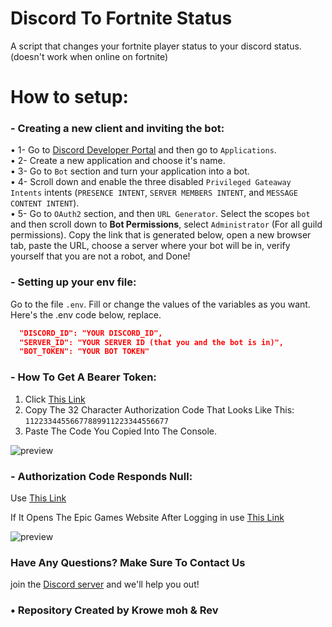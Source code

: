 # Discord To Fortnite Status

A script that changes your fortnite player status to your discord status. (doesn't work when online on fortnite)

# How to setup:

### - Creating a new client and inviting the bot:
• 1- Go to [Discord Developer Portal](https://discord.com/developers) and then go to `Applications`. <br>
• 2- Create a new application and choose it's name. <br>
• 3- Go to `Bot` section and turn your application into a bot. <br>
• 4- Scroll down and enable the three disabled `Privileged Gateaway Intents` intents (`PRESENCE INTENT`, `SERVER MEMBERS INTENT`, and `MESSAGE CONTENT INTENT`).<br>
• 5- Go to `OAuth2` section, and then `URL Generator`. Select the scopes `bot` and then scroll down to **Bot Permissions**, select `Administrator` (For all guild permissions). Copy the link that is generated below, open a new browser tab, paste the URL, choose a server where your bot will be in, verify yourself that you are not a robot, and Done!

### - Setting up your env file:
 Go to the file `.env`. Fill or change the values of the variables as you want. Here's the .env code below, replace.
```json
  "DISCORD_ID": "YOUR DISCORD_ID",
  "SERVER_ID": "YOUR SERVER ID (that you and the bot is in)",
  "BOT_TOKEN": "YOUR BOT TOKEN"
```
### - How To Get A Bearer Token:
1. Click [This Link](https://www.epicgames.com/id/api/redirect?clientId=5229dcd3ac3845208b496649092f251b&responseType=code)
2. Copy The 32 Character Authorization Code That Looks Like This: `11223344556677889911223344556677`
3. Paste The Code You Copied Into The Console.


![preview](https://user-images.githubusercontent.com/27891447/188463209-6820a269-445a-43b7-84da-4ba135511e82.png)

### - Authorization Code Responds Null:
Use [This Link](http://epicgames.com/id/logout?lang=en-US&redirectUrl=https%3A%2F%2Fwww.epicgames.com%2Fid%2Flogin%3FredirectUrl%3Dhttps%253A%252F%252Fwww.epicgames.com%252Fid%252Fapi%252Fredirect%253FclientId%253D5229dcd3ac3845208b496649092f251b%2526responseType%253Dcode)

If It Opens The Epic Games Website After Logging in use [This Link](https://www.epicgames.com/id/api/redirect?clientId=5229dcd3ac3845208b496649092f251b&responseType=code)


![preview](https://user-images.githubusercontent.com/27891447/188433808-3118d444-b285-46da-b1bf-e6f4335fabbe.png)


### Have Any Questions?  Make Sure To Contact Us
join the [Discord server](https://discord.gg/dub) and we'll help you out!
 
### • Repository Created by Krowe moh & Rev
